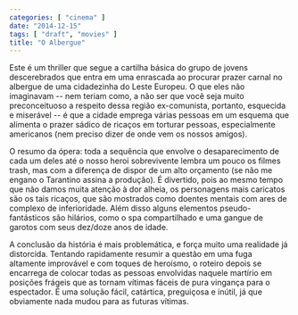 ```yaml
---
categories: [ "cinema" ]
date: "2014-12-15"
tags: [ "draft", "movies" ]
title: "O Albergue"
---
```

Este é um thriller que segue a cartilha básica do grupo de jovens
descerebrados que entra em uma enrascada ao procurar prazer carnal no
albergue de uma cidadezinha do Leste Europeu. O que eles não imaginavam
-- nem teriam como, a não ser que você seja muito preconceituoso a
respeito dessa região ex-comunista, portanto, esquecida e miserável
-- é que a cidade emprega várias pessoas em um esquema que alimenta o
prazer sádico de ricaços em torturar pessoas, especialmente americanos
(nem preciso dizer de onde vem os nossos amigos).

O resumo da ópera: toda a sequência que envolve o desaparecimento
de cada um deles até o nosso heroi sobrevivente lembra um pouco os
filmes trash, mas com a diferença de dispor de um alto orçamento
(se não me engano o Tarantino assina a produção). É divertido,
pois ao mesmo tempo que não damos muita atenção à dor alheia, os
personagens mais caricatos são os tais ricaços, que são mostrados como
doentes mentais com ares de complexo de inferioridade. Além disso alguns
elementos pseudo-fantásticos são hilários, como o spa compartilhado
e uma gangue de garotos com seus dez/doze anos de idade.

A conclusão da história é mais problemática, e força muito uma
realidade já distorcida. Tentando rapidamente resumir a questão em uma
fuga altamente improvável e com toques de heroísmo, o roteiro depois
se encarrega de colocar todas as pessoas envolvidas naquele martírio em
posições frágeis que as tornam vítimas fáceis de pura vingança para
o espectador. É uma solução fácil, catártica, preguiçosa e inútil,
já que obviamente nada mudou para as futuras vítimas.

